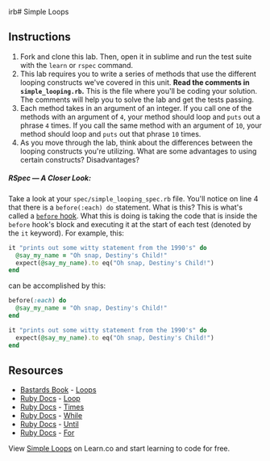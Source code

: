 irb# Simple Loops

## Instructions

1. Fork and clone this lab. Then, open it in sublime and run the test suite with the `learn` or `rspec` command. 
2. This lab requires you to write a series of methods that use the different looping constructs we've covered in this unit. **Read the comments in `simple_looping.rb`.** This is the file where you'll be coding your solution. The comments will help you to solve the lab and get the tests passing. 
3. Each method takes in an argument of an integer. If you call one of the methods with an argument of `4`, your method should loop and `puts` out a phrase `4` times. If you call the same method with an argument of `10`, your method should loop and `puts` out that phrase `10` times. 
3. As you move through the lab, think about the differences between the looping constructs you're utilizing. What are some advantages to using certain constructs? Disadvantages?

##### RSpec — A Closer Look:

Take a look at your `spec/simple_looping_spec.rb` file. You'll notice on line 4 that there is a `before(:each) do` statement. What is this? This is what's called a [`before` hook](https://relishapp.com/rspec/rspec-core/v/2-2/docs/hooks/before-and-after-hooks). What this is doing is taking the code that is inside the `before` hook's block and executing it at the start of each test (denoted by the `it` keyword). For example, this:

```ruby
it "prints out some witty statement from the 1990's" do
  @say_my_name = "Oh snap, Destiny's Child!"
  expect(@say_my_name).to eq("Oh snap, Destiny's Child!")
end
```

can be accomplished by this:

```ruby
before(:each) do
  @say_my_name = "Oh snap, Destiny's Child!"
end

it "prints out some witty statement from the 1990's" do
  expect(@say_my_name).to eq("Oh snap, Destiny's Child!")
end
```

## Resources
- [Bastards Book](http://ruby.bastardsbook.com/) - [Loops](http://ruby.bastardsbook.com/chapters/loops/)
- [Ruby Docs](http://www.ruby-doc.org/) - [Loop](http://www.ruby-doc.org/core-2.2.0/Kernel.html#method-i-loop)
- [Ruby Docs](http://www.ruby-doc.org/) - [Times](http://www.ruby-doc.org/core-2.2.0/Integer.html#method-i-times)
- [Ruby Docs](http://www.ruby-doc.org/) - [While](http://www.ruby-doc.org/core-2.2.0/doc/syntax/control_expressions_rdoc.html#label-while+Loop)
- [Ruby Docs](http://www.ruby-doc.org/) - [Until](http://www.ruby-doc.org/core-2.2.0/doc/syntax/control_expressions_rdoc.html#label-until+Loop)
- [Ruby Docs](http://www.ruby-doc.org/) - [For](http://www.ruby-doc.org/core-2.2.0/doc/syntax/control_expressions_rdoc.html#label-for+Loop)

<p data-visibility='hidden'>View <a href='https://learn.co/lessons/simple-loops' title='Simple Loops'>Simple Loops</a> on Learn.co and start learning to code for free.</p>
